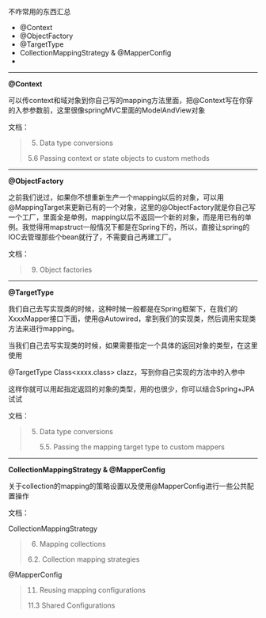 不咋常用的东西汇总

- @Context
- @ObjectFactory
- @TargetType
- CollectionMappingStrategy & @MapperConfig
- 

---

**@Context**

可以传context和域对象到你自己写的mapping方法里面，把@Context写在你穿的入参参数前，这里很像springMVC里面的ModelAndView对象

文档：

>5. Data type conversions
>
>   5.6 Passing context or state objects to custom methods

---

**@ObjectFactory**

之前我们说过，如果你不想重新生产一个mapping以后的对象，可以用@MappingTarget来更新已有的一个对象，这里的@ObjectFactory就是你自己写一个工厂，里面全是单例，mapping以后不返回一个新的对象，而是用已有的单例。我觉得用mapstruct一般情况下都是在Spring下的，所以，直接让spring的IOC去管理那些个bean就行了，不需要自己再建工厂。

文档：

>9. Object factories

---

**@TargetType**

我们自己去写实现类的时候，这种时候一般都是在Spring框架下，在我们的XxxxMapper接口下面，使用@Autowired，拿到我们的实现类，然后调用实现类方法来进行mapping。

当我们自己去写实现类的时候，如果需要指定一个具体的返回对象的类型，在这里使用

@TargetType Class<xxxx.class> clazz，写到你自己实现的方法中的入参中

这样你就可以用起指定返回的对象的类型，用的也很少，你可以结合Spring+JPA试试

文档：

>5. Data type conversions
>
>    5.5. Passing the mapping target type to custom
>   mappers

---

**CollectionMappingStrategy & @MapperConfig**

关于collection的mapping的策略设置以及使用@MapperConfig进行一些公共配置操作

文档：

CollectionMappingStrategy 

>6. Mapping collections
>
>   6.2. Collection mapping strategies

@MapperConfig

>11. Reusing mapping configurations
>
>    11.3 Shared Configurations